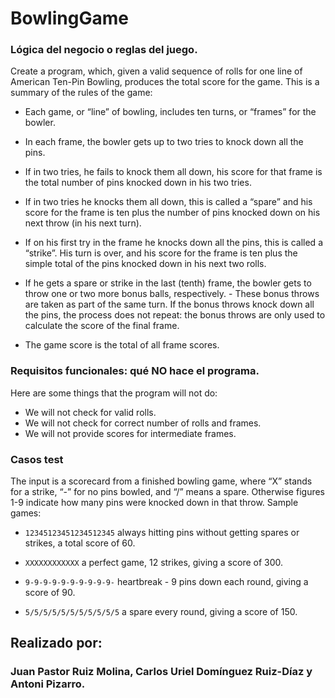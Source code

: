# BowlingGame


### Lógica del negocio o reglas del juego.

Create a program, which, given a valid sequence of rolls for one line of American Ten-Pin Bowling,
produces the total score for the game. This is a summary of the rules of the game:

- Each game, or “line” of bowling, includes ten turns, or “frames” for the bowler.
- In each frame, the bowler gets up to two tries to knock down all the pins.

- If in two tries, he fails to knock them all down, his score for that frame is the total number of pins
  knocked down in his two tries.
- If in two tries he knocks them all down, this is called a “spare” and his score for the frame is ten
  plus the number of pins knocked down on his next throw (in his next turn).
- If on his first try in the frame he knocks down all the pins, this is called a “strike”. His turn is over,
  and his score for the frame is ten plus the simple total of the pins knocked down in his next two
  rolls.
- If he gets a spare or strike in the last (tenth) frame, the bowler gets to throw one or two more
  bonus balls, respectively. - These bonus throws are taken as part of the same turn. If the bonus
  throws knock down all the pins, the process does not repeat: the bonus throws are only used to
  calculate the score of the final frame.
- The game score is the total of all frame scores.

### Requisitos funcionales: qué NO hace el programa.

Here are some things that the program will not do:

- We will not check for valid rolls.
- We will not check for correct number of rolls and frames.
- We will not provide scores for intermediate frames.

### Casos test

The input is a scorecard from a finished bowling game, where “X” stands for a strike, “-” for no pins
bowled, and “/” means a spare. Otherwise figures 1-9 indicate how many pins were knocked down in
that throw.
Sample games:

- ```12345123451234512345``` always hitting pins without getting spares or strikes, a total score of 60.

- ```XXXXXXXXXXXX``` a perfect game, 12 strikes, giving a score of 300.

- ```9-9-9-9-9-9-9-9-9-9-``` heartbreak - 9 pins down each round, giving a score of 90.

- ```5/5/5/5/5/5/5/5/5/5/5``` a spare every round, giving a score of 150.


##  Realizado por:

### Juan Pastor Ruiz Molina, Carlos Uriel Domínguez Ruiz-Díaz y Antoni Pizarro.
